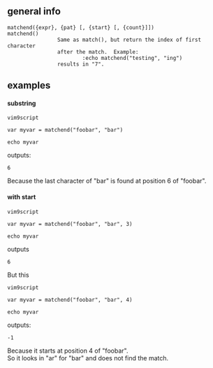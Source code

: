## general info

```
matchend({expr}, {pat} [, {start} [, {count}]])                 matchend()
                Same as match(), but return the index of first character
                after the match.  Example:
                        :echo matchend("testing", "ing")
                results in "7".
```

## examples

#### substring

```
vim9script

var myvar = matchend("foobar", "bar")

echo myvar
```
outputs:
```
6
```

Because the last character of "bar" is found at position 6 of "foobar".

#### with start

```
vim9script

var myvar = matchend("foobar", "bar", 3)

echo myvar
```
outputs
```
6
```

But this
```
vim9script

var myvar = matchend("foobar", "bar", 4)

echo myvar
```
outputs:
```
-1
```

Because it starts at position 4 of "foobar".\
So it looks in "ar" for "bar" and does not find the match.
